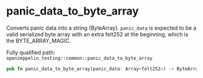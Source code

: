 # panic_data_to_byte_array

Converts panic data into a string (ByteArray).  `panic_data` is expected to be a valid serialized byte array with an extra felt252 at the beginning, which is the BYTE_ARRAY_MAGIC.

Fully qualified path: `openzeppelin_testing::common::panic_data_to_byte_array`

```rust
pub fn panic_data_to_byte_array(panic_data: Array<felt252>) -> ByteArray
```

